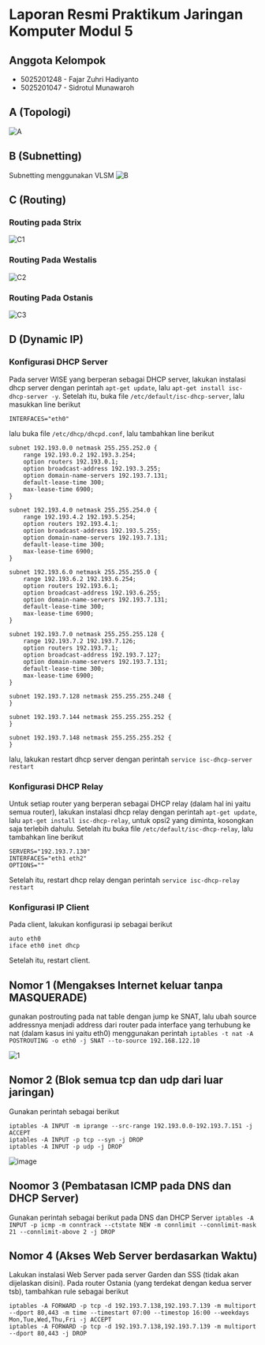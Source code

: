 # Laporan Resmi Praktikum Jaringan Komputer Modul 5

## Anggota Kelompok
- 5025201248 - Fajar Zuhri Hadiyanto
- 5025201047 - Sidrotul Munawaroh

## A (Topologi)

![A](https://user-images.githubusercontent.com/52820619/206482782-6879974b-5e52-4c33-a251-895e0ab717e6.png)

## B (Subnetting)

Subnetting menggunakan VLSM
![B](https://user-images.githubusercontent.com/52820619/206483036-26e2053a-52b7-4976-b2f2-3b5685043525.png)

## C (Routing)
### Routing pada Strix

![C1](https://user-images.githubusercontent.com/52820619/206483738-e8ff59b8-0bf4-4d9b-869b-96742e3b78dd.png)

### Routing Pada Westalis

![C2](https://user-images.githubusercontent.com/52820619/206483873-7c47fe63-1e91-40cd-8ea3-7bc2e65036fe.png)

### Routing Pada Ostanis

![C3](https://user-images.githubusercontent.com/52820619/206483932-06822267-a5a0-4e9e-8306-84829caca6d4.png)

## D (Dynamic IP)

### Konfigurasi DHCP Server

Pada server WISE yang berperan sebagai DHCP server, lakukan instalasi dhcp server dengan perintah `apt-get update`, lalu `apt-get install isc-dhcp-server -y`. Setelah itu, buka file `/etc/default/isc-dhcp-server`, lalu masukkan line berikut
```
INTERFACES="eth0"
```

lalu buka file `/etc/dhcp/dhcpd.conf`, lalu tambahkan line berikut
```
subnet 192.193.0.0 netmask 255.255.252.0 {
    range 192.193.0.2 192.193.3.254;
    option routers 192.193.0.1;
    option broadcast-address 192.193.3.255;
    option domain-name-servers 192.193.7.131;
    default-lease-time 300;
    max-lease-time 6900;
}

subnet 192.193.4.0 netmask 255.255.254.0 {
    range 192.193.4.2 192.193.5.254;
    option routers 192.193.4.1;
    option broadcast-address 192.193.5.255;
    option domain-name-servers 192.193.7.131;
    default-lease-time 300;
    max-lease-time 6900;
}

subnet 192.193.6.0 netmask 255.255.255.0 {
    range 192.193.6.2 192.193.6.254;
    option routers 192.193.6.1;
    option broadcast-address 192.193.6.255;
    option domain-name-servers 192.193.7.131;
    default-lease-time 300;
    max-lease-time 6900;
}

subnet 192.193.7.0 netmask 255.255.255.128 {
    range 192.193.7.2 192.193.7.126;
    option routers 192.193.7.1;
    option broadcast-address 192.193.7.127;
    option domain-name-servers 192.193.7.131;
    default-lease-time 300;
    max-lease-time 6900;
}

subnet 192.193.7.128 netmask 255.255.255.248 {
}

subnet 192.193.7.144 netmask 255.255.255.252 {
}

subnet 192.193.7.148 netmask 255.255.255.252 {
}
```

lalu, lakukan restart dhcp server dengan perintah `service isc-dhcp-server restart`

### Konfigurasi DHCP Relay

Untuk setiap router yang berperan sebagai DHCP relay (dalam hal ini yaitu semua router), lakukan instalasi dhcp relay dengan perintah `apt-get update`, lalu `apt-get install isc-dhcp-relay`, untuk opsi2 yang diminta, kosongkan saja terlebih dahulu. Setelah itu buka file `/etc/default/isc-dhcp-relay`, lalu tambahkan line berikut
```
SERVERS="192.193.7.130"
INTERFACES="eth1 eth2"
OPTIONS=""
```

Setelah itu, restart dhcp relay dengan perintah `service isc-dhcp-relay restart`

### Konfigurasi IP Client

Pada client, lakukan konfigurasi ip sebagai berikut
```
auto eth0
iface eth0 inet dhcp
```

Setelah itu, restart client.

## Nomor 1 (Mengakses Internet keluar tanpa MASQUERADE)

gunakan postrouting pada nat table dengan jump ke SNAT, lalu ubah source addressnya menjadi address dari router pada interface yang terhubung ke nat (dalam kasus ini yaitu eth0) menggunakan perintah `iptables -t nat -A POSTROUTING -o eth0 -j SNAT --to-source 192.168.122.10`

![1](https://user-images.githubusercontent.com/52820619/206488209-846417ed-9e2f-46c6-8ba6-1b7cf96dc931.png)

## Nomor 2 (Blok semua tcp dan udp dari luar jaringan)

Gunakan perintah sebagai berikut

```
iptables -A INPUT -m iprange --src-range 192.193.0.0-192.193.7.151 -j ACCEPT
iptables -A INPUT -p tcp --syn -j DROP
iptables -A INPUT -p udp -j DROP
```

![image](https://user-images.githubusercontent.com/52820619/206488747-82c266b0-1558-4c97-b22c-8792c28af8c9.png)

## Noomor 3 (Pembatasan ICMP pada DNS dan DHCP Server)

Gunakan perintah sebagai berikut pada DNS dan DHCP Server `iptables -A INPUT -p icmp -m conntrack --ctstate NEW -m connlimit --connlimit-mask 21 --connlimit-above 2 -j DROP`

## Nomor 4 (Akses Web Server berdasarkan Waktu)

Lakukan instalasi Web Server pada server Garden dan SSS (tidak akan dijelaskan disini). Pada router Ostania (yang terdekat dengan kedua server tsb), tambahkan rule sebagai berikut

```
iptables -A FORWARD -p tcp -d 192.193.7.138,192.193.7.139 -m multiport --dport 80,443 -m time --timestart 07:00 --timestop 16:00 --weekdays Mon,Tue,Wed,Thu,Fri -j ACCEPT
iptables -A FORWARD -p tcp -d 192.193.7.138,192.193.7.139 -m multiport --dport 80,443 -j DROP
```
